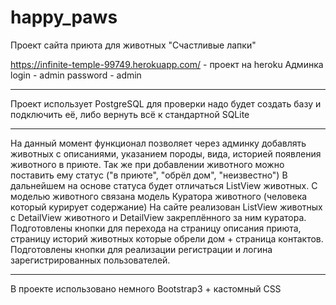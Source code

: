 # happy_paws
Проект сайта приюта для животных "Счастливые лапки"

https://infinite-temple-99749.herokuapp.com/ - проект на heroku
Админка
login - admin
password - admin
_______________________________________
Проект использует PostgreSQL для проверки надо будет создать базу и подключить её, либо вернуть всё к стандартной SQLite
_______________________________________
На данный момент функционал позволяет через админку добавлять животных с описаниями, указанием породы, вида, историей появления животного в приюте.
Так же при добавлении животного можно поставить ему статус ("в приюте", "обрёл дом", "неизвестно") В дальнейшем на основе статуса будет отличаться ListView животных.
С моделью животного связана модель Куратора животного (человека который курирует содержание)
На сайте реализован ListView животных с DetailView животного и DetailView закреплённого за ним куратора.
Подготовлены кнопки для перехода на страницу описания приюта, страницу историй животных которые обрели дом + страница контактов.
Подготовлены кнопки для реализации регистрации и логина зарегистрированных пользователей.
_______________________________________
В проекте использовано немного Bootstrap3 + кастомный CSS
